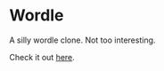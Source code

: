 # Wordle

A silly wordle clone. Not too interesting.

Check it out [here](https://matthiebl.github.io/wordle/).
